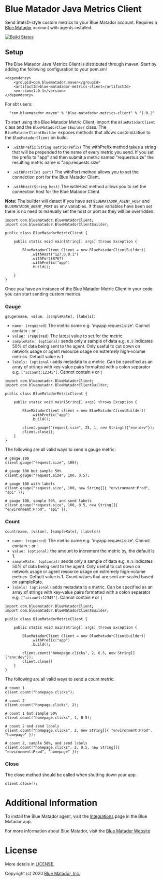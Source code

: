 # Blue Matador Java Metrics Client

Send StatsD-style custom metrics to your Blue Matador account. Requires a [Blue Matador](https://www.bluematador.com) account with agents installed.

[![Build Status](https://travis-ci.com/bluematador/bluematador-metrics-client-java.svg?branch=master)](https://travis-ci.com/bluematador/bluematador-metrics-client-java)

## Setup

The Blue Matador Java Metrics Client is distributed through maven. Start by adding the following configuration to your pom.xml

```
<dependency>
    <groupId>com.bluematador.maven</groupId>
    <artifactId>blue-matadador-metrics-client</artifactId>
    <version>1.0.1</version>
</dependency>
```

For sbt users:

```
  "com.bluematador.maven" % "blue-matadador-metrics-client" % "1.0.1"
```

To start using the Blue Matador Metric Client, import the `BlueMatadorClient` class and the `BlueMatadorClientBuilder`
class. The `BlueMatadorClientBuilder` exposes methods that allows customization to the `BlueMatadorClient` on build.

 * `.withPrefix(String metricPrefix)` The withPrefix method takes a string that will be prepended to the name of every metric you send. If you set the prefix to "app" and then submit a metric named "requests.size" the resulting metric name is "app.requests.size"

 * `.withPort(Int port)` The withPort method allows you to set the connection port for the Blue Matador Client.

 * `.withHost(String host)` The withHost method allows you to set the connection host for the Blue Matador Client.

**Note:** The builder will detect if you have set `BLUEMATADOR_AGENT_HOST` and `BLUEMATADOR_AGENT_PORT` as env variables. If these variables have been set there is no need to manually set the host or port as they will be overridden.  

```
import com.bluematador.BlueMatadorClient;
import com.bluematador.BlueMatadorClientBuilder;

public class BlueMatadorMetricClient {

    public static void main(String[] args) throws Exception {

        BlueMatadorClient Client = new BlueMatadorClientBuilder()
            .withHost("127.0.0.1")
            .withPort(8767)
            .withPrefix("app")
            .build();

    }
}

```

Once you have an instance of the Blue Matador Metric Client in your code you can start sending custom metrics.

### Gauge
`gauge(name, value, [sampleRate], [labels])`
  * `name: (required)` The metric name e.g. 'myapp.request.size'. Cannot contain `:` or `|`
  * `value: (required)` The latest value to set for the metric
  * `sampleRate: (optional)` sends only a sample of data e.g. `0.5` indicates 50% of data being sent to the agent. Only useful to cut down on network usage or agent resource usage on extremely high-volume metrics. Default value is 1
  * `labels: (optional)`  adds metadata to a metric. Can be specified as an array of strings with key-value pairs formatted with a colon separator e.g. `["account:12345"]`. Cannot contain `#` or `|`

```
import com.bluematador.BlueMatadorClient;
import com.bluematador.BlueMatadorClientBuilder;

public class BlueMatadorMetricClient {

    public static void main(String[] args) throws Exception {

        BlueMatadorClient client = new BlueMatadorClientBuilder()
            .withPrefix("app")
            .build();

        client.gauge("request.size", 25, 1, new String[]{"env:dev"});
        client.close();
    }
}

```

The following are all valid ways to send a gauge metric:

```
# gauge 100
client.gauge("request.size", 100);

# gauge 100 but sample 50%
client.gauge("request.size", 100, 0.5);

# gauge 100 with labels
client.gauge("request.size", 100, new String[]{ "environment:Prod", "api" });

# gauge 100, sample 50%, and send labels
client.gauge("request.size", 100, 0.5, new String[]{ "environment:Prod", "api" });

```

### Count
`count(name, [value], [sampleRate], [labels])`
  * `name: (required)` The metric name e.g. 'myapp.request.size'. Cannot contain `:` or `|`
  * `value: (optional)` the amount to increment the metric by, the default is 1.
  * `sampleRate: (optional)` sends only a sample of data e.g. `0.5` indicates 50% of data being sent to the agent. Only useful to cut down on network usage or agent resource usage on extremely high-volume metrics. Default value is 1. Count values that are sent are scaled based on sampleRate.
  * `labels: (optional)`  adds metadata to a metric. Can be specified as an array of strings with key-value pairs formatted with a colon separator e.g. `["account:12345"]`. Cannot contain `#` or `|`

```
import com.bluematador.BlueMatadorClient;
import com.bluematador.BlueMatadorClientBuilder;

public class BlueMatadorMetricClient {

    public static void main(String[] args) throws Exception {

        BlueMatadorClient Client = new BlueMatadorClientBuilder()
            .withPrefix("app")
            .build();

        client.count("homepage.clicks", 2, 0.5, new String[]{"env:dev"});
        client.close()
    }
}

```

The following are all valid ways to send a count metric:

```
# count 1
client.count("homepage.clicks");

# count 2
client.count("hompage.clicks", 2);

# count 1 but sample 50%
client.count("homepage.clicks", 1, 0.5);

# count 2 and send labels
client.count("homepage.clicks", 2, new String[]{ "environment:Prod", "homepage" });

# count 2, sample 50%, and send labels
client.count("homepage.clicks", 2, 0.5, new String[]{ "environment:Prod", "homepage" });

```

### Close

The close method should be called when shutting down your app.

```
client.close();
```


# Additional Information

To install the Blue Matador agent, visit the [Integrations](https://app.bluematador.com/ur/app#/setup/integrations) page in the Blue Matador app.

For more information about Blue Matador, visit the [Blue Matador Website](https://www.bluematador.com)


# License

More details in [LICENSE.](https://github.com/bluematador/bluematador-metrics-client-java/blob/master/LICENSE)

Copyright (c) 2020 [Blue Matador, Inc.](https://www.bluematador.com/)
